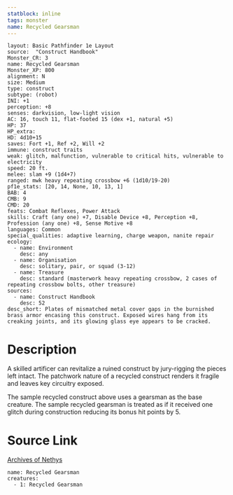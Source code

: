 ```yaml
---
statblock: inline
tags: monster
name: Recycled Gearsman
---
```

```statblock
layout: Basic Pathfinder 1e Layout
source:  "Construct Handbook"
Monster_CR: 3
name: Recycled Gearsman
Monster_XP: 800
alignment: N
size: Medium
type: construct
subtype: (robot)
INI: +1
perception: +8
senses: darkvision, low-light vision
AC: 16, touch 11, flat-footed 15 (dex +1, natural +5)
HP: 37
HP_extra: 
HD: 4d10+15
saves: Fort +1, Ref +2, Will +2
immune: construct traits
weak: glitch, malfunction, vulnerable to critical hits, vulnerable to electricity
speed: 20 ft.
melee: slam +9 (1d4+7)
ranged: mwk heavy repeating crossbow +6 (1d10/19-20)
pf1e_stats: [20, 14, None, 10, 13, 1]
BAB: 4
CMB: 9
CMD: 20
feats: Combat Reflexes, Power Attack
skills: Craft (any one) +7, Disable Device +8, Perception +8, Profession (any one) +8, Sense Motive +8
languages: Common
special_qualities: adaptive learning, charge weapon, nanite repair
ecology:
  - name: Environment
    desc: any
  - name: Organisation
    desc: solitary, pair, or squad (3-12)
  - name: Treasure
    desc: standard (masterwork heavy repeating crossbow, 2 cases of repeating crossbow bolts, other treasure)
sources:
  - name: Construct Handbook
    desc: 52
desc_short: Plates of mismatched metal cover gaps in the burnished brass armor encasing this construct. Exposed wires hang from its creaking joints, and its glowing glass eye appears to be cracked.
```
# Description
A skilled artificer can revitalize a ruined construct by jury-rigging the pieces left intact. The patchwork nature of a recycled construct renders it fragile and leaves key circuitry exposed.

 The sample recycled construct above uses a gearsman as the base creature. The sample recycled gearsman is treated as if it received one glitch during construction reducing its bonus hit points by 5.
# Source Link
[Archives of Nethys](https://aonprd.com/MonsterDisplay.aspx?ItemName=Recycled%20Gearsman)
```encounter-table
name: Recycled Gearsman
creatures:
  - 1: Recycled Gearsman
```
